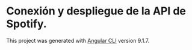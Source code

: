 # Conexión y despliegue de la API de Spotify.

This project was generated with [Angular CLI](https://github.com/angular/angular-cli) version 9.1.7.

